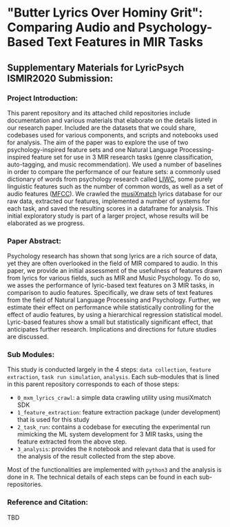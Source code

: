 # "Butter Lyrics Over Hominy Grit": Comparing Audio and Psychology-Based Text Features in MIR Tasks
## Supplementary Materials for LyricPsych ISMIR2020 Submission:


### Project Introduction:
This parent repository and its attached child repositories include documentation and various materials that elaborate on the details listed in our research paper. Included are the datasets that we could share, codebases used for various components, and scripts and notebooks used for analysis. The aim of the paper was to explore the use of two psychology-inspired feature sets and one Natural Language Processing-inspired feature set for use in 3 MIR research tasks (genre classification, auto-tagging, and music recommendation). We used a number of baselines in order to compare the performance of our feature sets: a commonly used dictionary of words from psychology research called [LIWC](https://liwc.wpengine.com/), some purely linguistic features such as the number of common words, as well as a set of audio features ([MFCC](https://en.wikipedia.org/wiki/Mel-frequency_cepstrum)). We crawled the [musiXmatch](https://www.musixmatch.com/) lyrics database for our raw data, extracted our features, implemented a number of systems for each task, and saved the resulting scores in a dataframe for analysis. This initial exploratory study is part of a larger project, whose results will be elaborated as we progress.  


### Paper Abstract:
Psychology research has shown that song lyrics are a rich source of data, yet they are often overlooked in the field of MIR compared to audio. In this paper, we provide an initial assessment of the usefulness of features drawn from lyrics for various fields, such as MIR and Music Psychology. To do so, we asses the performance of lyric-based text features on 3 MIR tasks, in comparison to audio features. Specifically, we draw sets of text features from the field of Natural Language Processing and Psychology. Further, we estimate their effect on performance while statistically controlling for the effect of audio features, by using a hierarchical regression statistical model. Lyric-based features show a small but statistically significant effect, that anticipates further research. Implications and directions for future studies are discussed. 

### Sub Modules: 

This study is conducted largely in the 4 steps: `data collection`, `feature extraction`, `task run simulation`, `analysis`. Each sub-modules that is lined in this parent repository corresponds to each of those steps:

- `0_mxm_lyrics_crawl`: a simple data crawling utility using musiXmatch SDK
- `1_feature_extraction`: feature extraction package (under development) that is used for this study
- `2_task_run`: contains a codebase for executing the experimental run mimicking the ML system development for 3 MIR tasks, using the feature extracted from the above step.
- `3_analysis`: provides the `R` notebook and relevant data that is used for the analysis of the result collected from the step above.

Most of the functionalities are implemented with `python3` and the analysis is done in `R`. The technical details of each steps can be found in each sub-repositories.


### Reference and Citation:

TBD
